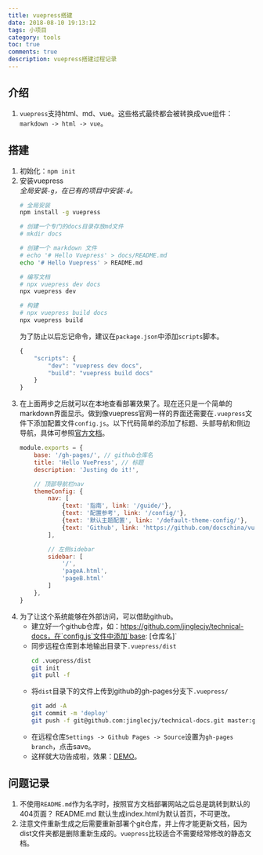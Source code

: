 ```yaml
---
title: vuepress搭建
date: 2018-08-10 19:13:12
tags: 小项目
category: tools
toc: true
comments: true
description: vuepress搭建过程记录
---
```


## 介绍
1. `vuepress`支持html、md、vue。这些格式最终都会被转换成vue组件：`markdown -> html -> vue`。
 
## 搭建
1. 初始化：`npm init`
2. 安装vuepress  
*全局安装`-g`，在已有的项目中安装`-d`。*  
    ```bash
    # 全局安装
    npm install -g vuepress
 
    # 创建一个专门的docs目录存放md文件
    # mkdir docs
 
    # 创建一个 markdown 文件
    # echo '# Hello Vuepress' > docs/README.md
    echo '# Hello Vuepress' > README.md
 
    # 编写文档
    # npx vuepress dev docs
    npx vuepress dev
 
    # 构建
    # npx vuepress build docs
    npx vuepress build
    ```
    为了防止以后忘记命令，建议在`package.json`中添加`scripts`脚本。
    ```JavaScript
    {
        "scripts": {
            "dev": "vuepress dev docs",
            "build": "vuepress build docs"
        }
    }
    ```
3. 在上面两步之后就可以在本地查看部署效果了。现在还只是一个简单的markdown界面显示。做到像vuepress官网一样的界面还需要在`.vuepress`文件下添加配置文件`config.js`。以下代码简单的添加了标题、头部导航和侧边导航，具体可参照[官方文档](https://vuepress.docschina.org/config/)。  
    ```JavaScript
    module.exports = {
        base: '/gh-pages/', // github仓库名
        title: 'Hello VuePress', // 标题
        description: 'Justing do it!',
 
        // 顶部导航栏nav
        themeConfig: {
            nav: [
                {text: '指南', link: '/guide/'},
                {text: '配置参考', link: '/config/'},
                {text: '默认主题配置', link: '/default-theme-config/'},
                {text: 'Github', link: 'https://github.com/docschina/vuepress/'},
            ],
 
            // 左侧sidebar
            sidebar: [
                '/',
                'pageA.html',
                'pageB.html'
            ]
        },
    }
    ```
4. 为了让这个系统能够在外部访问，可以借助github。
    - 建立好一个github仓库，如：https://github.com/jinglecjy/technical-docs，在`config.js`文件中添加`base: [仓库名]`  
    - 同步远程仓库到本地输出目录下`.vuepress/dist`  
        ```bash
        cd .vuepress/dist
        git init
        git pull -f
        ```
    - 将`dist`目录下的文件上传到github的gh-pages分支下`.vuepress/`  
        ```bash
        git add -A
        git commit -m 'deploy'
        git push -f git@github.com:jinglecjy/technical-docs.git master:gh-pages
        ```
    - 在远程仓库`Settings -> Github Pages -> Source`设置为`gh-pages branch`，点击save。
    - 这样就大功告成啦，效果：[DEMO](https://jinglecjy.github.io/technical-docs/)。
## 问题记录
1. 不使用`README.md`作为名字时，按照官方文档部署网站之后总是跳转到默认的404页面？ 
README.md 默认生成index.html为默认首页，不可更改。 
2. 注意文件重新生成之后需要重新部署个git仓库，并上传才能更新文档，因为dist文件夹都是删除重新生成的。`vuepress`比较适合不需要经常修改的静态文档。